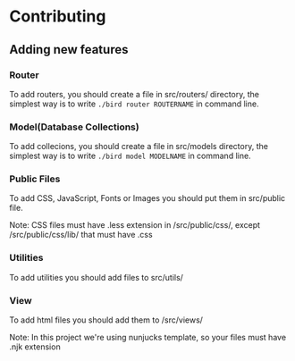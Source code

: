 # Contributing

## Adding new features

### Router

To add routers, you should create a file in src/routers/ directory, the simplest way is to write `./bird router ROUTERNAME` in command line.

### Model(Database Collections)

To add collecions, you should create a file in src/models directory, the simplest way is to write `./bird model MODELNAME` in command line.

### Public Files

To add CSS, JavaScript, Fonts or Images you should put them in src/public file.

Note: CSS files must have .less extension in /src/public/css/, except /src/public/css/lib/ that must have .css

### Utilities

To add utilities you should add files to src/utils/

### View

To add html files you should add them to /src/views/

Note: In this project we're using nunjucks template, so your files must have .njk extension
